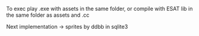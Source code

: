 To exec play .exe with assets in the same folder, or compile with ESAT lib in the same folder as assets and .cc


Next implementation -> sprites by ddbb in sqlite3
